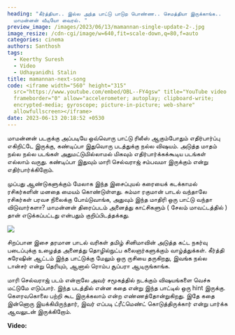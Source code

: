 ```yaml
---
heading: "கீர்த்தியா.. இல்ல அந்த பாட்டு பாடுற பொண்ண.. செமத்தியா இருக்காங்க..
  மாமன்னன் வீடியோ வைரல். "
preview_image: /images/2023/06/13/mamannan-single-update-2-.jpg
image_resize: /cdn-cgi/image/w=640,fit=scale-down,q=80,f=auto
categories: cinema
authors: Santhosh
tags:
  - Keerthy Suresh
  - Video
  - Udhayanidhi Stalin
title: mamannan-next-song
code: <iframe width="560" height="315"
  src="https://www.youtube.com/embed/OBL--FY4gsw" title="YouTube video player"
  frameborder="0" allow="accelerometer; autoplay; clipboard-write;
  encrypted-media; gyroscope; picture-in-picture; web-share"
  allowfullscreen></iframe>
date: 2023-06-13 20:18:52 +0530
---
```

மாமன்னன் படகுக்கு அப்படியே ஒவ்வொரு பாட்டு ரிலீஸ் ஆகும்போதும் எதிர்பார்ப்பு எகிறிட்டே இருக்கு, கண்டிப்பா இதுவொரு படத்துக்கு நல்ல விஷயம். அடுத்த மாதம் நல்ல நல்ல படங்கள் அதுமட்டுமில்லாமல் மிகவும் எதிர்பார்க்கக்கூடிய படங்கள் எல்லாம் வருது. கண்டிப்பா இதுவும் மாரி செல்வராஜ் சம்பவமா இருக்கும் என்று எதிர்பார்க்கிறோம்.

முப்பது ஆண்டுகளுக்கும் மேலாக இந்த இசைப்புயல் கரையைக் கடக்காமல் ரசிகர்களின் மனதை மையம் கொண்டுள்ளது. சும்மா ரகுமான் பாடல் வந்தாலே ரசிகர்கள் பரவச நிலைக்கு போய்டுவாங்க, அதுவும் இந்த மாதிரி ஒரு பாட்டு வந்தா விடுவார்களா? மாமன்னன் திரைப்படம் அனைத்து காட்சிகளும் ( சேலம் மாவட்டத்தில் ) தான் எடுக்கப்பட்டது என்பதும் குறிப்பிடத்தக்கது.

![](/images/2023/06/13/mamannan-single-update-1-.jpg)

சிறப்பான இசை தரமான பாடல் வரிகள் தமிழ் சினிமாவின் அடுத்த கட்ட நகர்வு படைப்புக்கு உழைத்த அனைத்து தொழில்நுட்ப கலைஞர்களுக்கும் வாழ்த்துக்கள். கீர்த்தி சுரேஷின் ஆட்டம் இந்த பாட்டுக்கு மேலும் ஒரு ருசியை தருகிறது, இவங்க நல்ல டான்சர் என்று தெரியும், ஆனால் ரொம்ப சூப்பரா ஆடிருங்காங்க. 

மாரி செல்வராஜ் படம் என்றாலே அவர் சமூகத்தில் நடக்கும் விஷயங்களை வெச்சு மட்டுமே எடுப்பார். இந்த படத்தில் என்ன கதை என்று இந்த பாட்டில் ஒரு hint இருக்கு. கௌரவகொலை பற்றி கூட இருக்கலாம் என்ற எண்ணத்தோன்றுகிறது. இதே கதை இன்னொரு இயக்கியிருந்தார், இவர் எப்படி ட்ரீட்மெண்ட் கொடுத்திருக்கார் என்று பார்க்க ஆவலுடன் இருக்கிறோம். 

**V﻿ideo:**